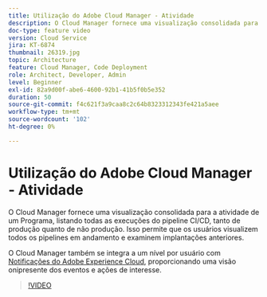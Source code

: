 ```yaml
---
title: Utilização do Adobe Cloud Manager - Atividade
description: O Cloud Manager fornece uma visualização consolidada para a atividade de um Programa, listando todas as execuções do pipeline CI/CD, tanto de produção quanto de não produção. Isso permite que os usuários visualizem todos os pipelines em andamento e examinem implantações anteriores.
doc-type: feature video
version: Cloud Service
jira: KT-6874
thumbnail: 26319.jpg
topic: Architecture
feature: Cloud Manager, Code Deployment
role: Architect, Developer, Admin
level: Beginner
exl-id: 82a9d00f-abe6-4600-92b1-41b5f0b5e352
duration: 50
source-git-commit: f4c621f3a9caa8c2c64b8323312343fe421a5aee
workflow-type: tm+mt
source-wordcount: '102'
ht-degree: 0%

---
```


# Utilização do Adobe Cloud Manager - Atividade

O Cloud Manager fornece uma visualização consolidada para a atividade de um Programa, listando todas as execuções do pipeline CI/CD, tanto de produção quanto de não produção. Isso permite que os usuários visualizem todos os pipelines em andamento e examinem implantações anteriores.

O Cloud Manager também se integra a um nível por usuário com [Notificações do Adobe Experience Cloud](https://experienceleague.adobe.com/docs/experience-manager-cloud-manager/using/how-to-use/notifications.html), proporcionando uma visão onipresente dos eventos e ações de interesse.

>[!VIDEO](https://video.tv.adobe.com/v/26319?quality=12&learn=on)
